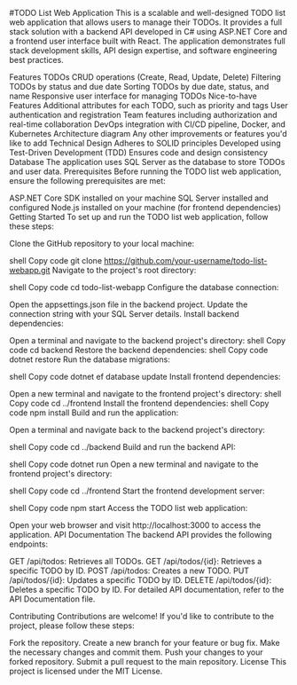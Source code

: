 #TODO List Web Application
This is a scalable and well-designed TODO list web application that allows users to manage their TODOs. It provides a full stack solution with a backend API developed in C# using ASP.NET Core and a frontend user interface built with React. The application demonstrates full stack development skills, API design expertise, and software engineering best practices.

Features
TODOs CRUD operations (Create, Read, Update, Delete)
Filtering TODOs by status and due date
Sorting TODOs by due date, status, and name
Responsive user interface for managing TODOs
Nice-to-have Features
Additional attributes for each TODO, such as priority and tags
User authentication and registration
Team features including authorization and real-time collaboration
DevOps integration with CI/CD pipeline, Docker, and Kubernetes
Architecture diagram
Any other improvements or features you'd like to add
Technical Design
Adheres to SOLID principles
Developed using Test-Driven Development (TDD)
Ensures code and design consistency
Database
The application uses SQL Server as the database to store TODOs and user data.
Prerequisites
Before running the TODO list web application, ensure the following prerequisites are met:

ASP.NET Core SDK installed on your machine
SQL Server installed and configured
Node.js installed on your machine (for frontend dependencies)
Getting Started
To set up and run the TODO list web application, follow these steps:

Clone the GitHub repository to your local machine:

shell
Copy code
git clone https://github.com/your-username/todo-list-webapp.git
Navigate to the project's root directory:

shell
Copy code
cd todo-list-webapp
Configure the database connection:

Open the appsettings.json file in the backend project.
Update the connection string with your SQL Server details.
Install backend dependencies:

Open a terminal and navigate to the backend project's directory:
shell
Copy code
cd backend
Restore the backend dependencies:
shell
Copy code
dotnet restore
Run the database migrations:

shell
Copy code
dotnet ef database update
Install frontend dependencies:

Open a new terminal and navigate to the frontend project's directory:
shell
Copy code
cd ../frontend
Install the frontend dependencies:
shell
Copy code
npm install
Build and run the application:

Open a terminal and navigate back to the backend project's directory:

shell
Copy code
cd ../backend
Build and run the backend API:

shell
Copy code
dotnet run
Open a new terminal and navigate to the frontend project's directory:

shell
Copy code
cd ../frontend
Start the frontend development server:

shell
Copy code
npm start
Access the TODO list web application:

Open your web browser and visit http://localhost:3000 to access the application.
API Documentation
The backend API provides the following endpoints:

GET /api/todos: Retrieves all TODOs.
GET /api/todos/{id}: Retrieves a specific TODO by ID.
POST /api/todos: Creates a new TODO.
PUT /api/todos/{id}: Updates a specific TODO by ID.
DELETE /api/todos/{id}: Deletes a specific TODO by ID.
For detailed API documentation, refer to the API Documentation file.

Contributing
Contributions are welcome! If you'd like to contribute to the project, please follow these steps:

Fork the repository.
Create a new branch for your feature or bug fix.
Make the necessary changes and commit them.
Push your changes to your forked repository.
Submit a pull request to the main repository.
License
This project is licensed under the MIT License.
